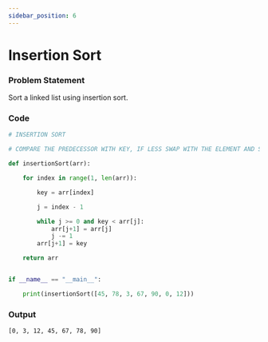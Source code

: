 ```yaml
---
sidebar_position: 6
---
```


# Insertion Sort

### Problem Statement

Sort a linked list using insertion sort.

### Code

```python title="Python Code"
# INSERTION SORT

# COMPARE THE PREDECESSOR WITH KEY, IF LESS SWAP WITH THE ELEMENT AND SO ON

def insertionSort(arr):

    for index in range(1, len(arr)):

        key = arr[index]

        j = index - 1

        while j >= 0 and key < arr[j]:
            arr[j+1] = arr[j]
            j -= 1
        arr[j+1] = key

    return arr


if __name__ == "__main__":

    print(insertionSort([45, 78, 3, 67, 90, 0, 12]))
```

### Output

```
[0, 3, 12, 45, 67, 78, 90]
```
